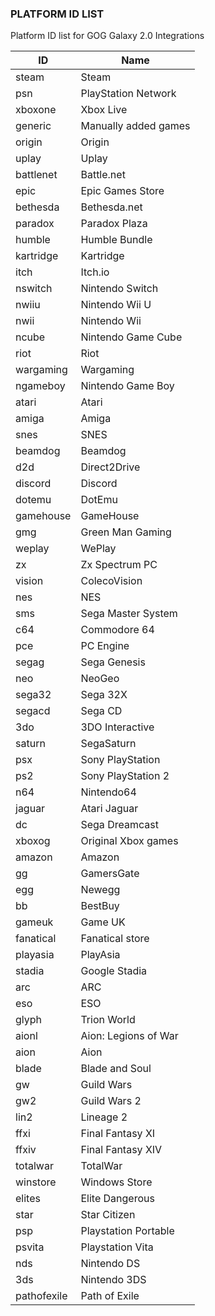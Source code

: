 ### PLATFORM ID LIST

Platform ID list for GOG Galaxy 2.0 Integrations

| ID | Name |
| --- | --- |
| steam	| Steam |
| psn	| PlayStation Network |
| xboxone	| Xbox Live |
| generic	| Manually added games |
| origin	| Origin |
| uplay	| Uplay |
| battlenet	| Battle.net |
| epic	| Epic Games Store |
| bethesda	| Bethesda.net |
| paradox	| Paradox Plaza |
| humble	| Humble Bundle |
| kartridge	| Kartridge |
| itch	| Itch.io |
| nswitch	| Nintendo Switch |
| nwiiu	| Nintendo Wii U |
| nwii	| Nintendo Wii |
| ncube	| Nintendo Game Cube |
| riot	| Riot |
| wargaming	| Wargaming |
| ngameboy	| Nintendo Game Boy |
| atari	| Atari |
| amiga	| Amiga |
| snes	| SNES |
| beamdog	| Beamdog |
| d2d	| Direct2Drive |
| discord	| Discord |
| dotemu	| DotEmu |
| gamehouse	| GameHouse |
| gmg	| Green Man Gaming |
| weplay	| WePlay |
| zx	| Zx Spectrum PC |
| vision	| ColecoVision |
| nes	| NES |
| sms	| Sega Master System |
| c64	| Commodore 64 |
| pce 	| PC Engine |
| segag	| Sega Genesis |
| neo	| NeoGeo |
| sega32	| Sega 32X |
| segacd	| Sega CD |
| 3do	| 3DO Interactive  |
| saturn	| SegaSaturn |
| psx	| Sony PlayStation |
| ps2	| Sony PlayStation 2 |
| n64	| Nintendo64 |
| jaguar	| Atari Jaguar |
| dc	| Sega Dreamcast |
| xboxog	| Original Xbox games |
| amazon	| Amazon |
| gg	| GamersGate |
| egg	| Newegg |
| bb	| BestBuy |
| gameuk	| Game UK |
| fanatical	| Fanatical store |
| playasia 	| PlayAsia |
| stadia	| Google Stadia |
| arc	| ARC |
| eso	| ESO |
| glyph	| Trion World |
| aionl	| Aion: Legions of War |
| aion	| Aion |
| blade	| Blade and Soul |
| gw	| Guild Wars |
| gw2	| Guild Wars 2 |
| lin2	| Lineage 2 |
| ffxi	| Final Fantasy XI |
| ffxiv	| Final Fantasy XIV |
| totalwar	| TotalWar |
| winstore	| Windows Store |
| elites	| Elite Dangerous |
| star	| Star Citizen |
| psp	| Playstation Portable |
| psvita	| Playstation Vita |
| nds	| Nintendo DS |
| 3ds	| Nintendo 3DS |
| pathofexile | Path of Exile |
